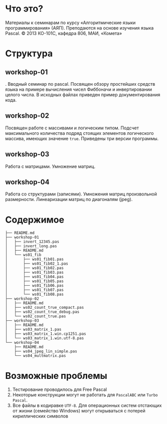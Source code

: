 # Что это?

Материалы к семинарам по курсу «Алгоритмические языки программирования» (АЯП).
Преподаются на основе изучения языка Pascal.
© 2013 КО-101С, кафедра 806, МАИ, «Комета»

# Структура

## workshop-01
. 
Вводный семинар по pascal.
Посвящен обзору простейших средств языка 
на примере вычисления чисел Фиббоначи 
и инвертировании целого числа.
В исходных файлах приведен пример документирования кода.

## workshop-02

Посвящен работе с массивами и логическим типом.
Подсчет максимального количества подряд стоящих элементов логического массива, 
имеющих значение `true`. Приведены три версии программы.

## workshop-03

Работа с матрицами. Умножение матриц.

## workshop-04

Работа со структурами (записями).
Умножения матриц произвольной размерности.
Линеаризации матриц по диагоналям (jpeg).

# Содержимое

    ├── README.md
    ├── workshop-01
    │   ├── invert_12345.pas
    │   ├── invert_long.pas
    │   ├── README.md
    │   └── ws01_fib
    │       ├── ws01_fib01.pas
    │       ├── ws01_fib02_1.pas
    │       ├── ws01_fib02.pas
    │       ├── ws01_fib03.pas
    │       ├── ws01_fib04.pas
    │       ├── ws01_fib05.pas
    │       ├── ws01_fib06.pas
    │       ├── ws01_fib07.pas
    │       └── ws01_fib08.pas
    ├── workshop-02
    │   ├── README.md
    │   ├── ws02_count_true_compact.pas
    │   ├── ws02_count_true_debug.pas
    │   └── ws02_count_true.pas
    ├── workshop-03
    │   ├── README.md
    │   ├── ws03_matrix_1.pas
    │   ├── ws03_matrix_1.win.cp1251.pas
    │   └── ws03_matrix_1.win.utf-8.pas
    └── workshop-04
        ├── README.md
        ├── ws04_jpeg_lin_simple.pas
        └── ws04_multmatrix.pas

# Возможные проблемы

1. Тестирование проводилось для Free Pascal
2. Некоторые конструкции могут не работать для `PascalABC` или `Turbo Pascal`.
3. Все файлы в кодиравке `UTF-8`. 
    Для операционных систем отстающих от жизни (семейство Windows)
    могут открываться с потерей кириллических символов